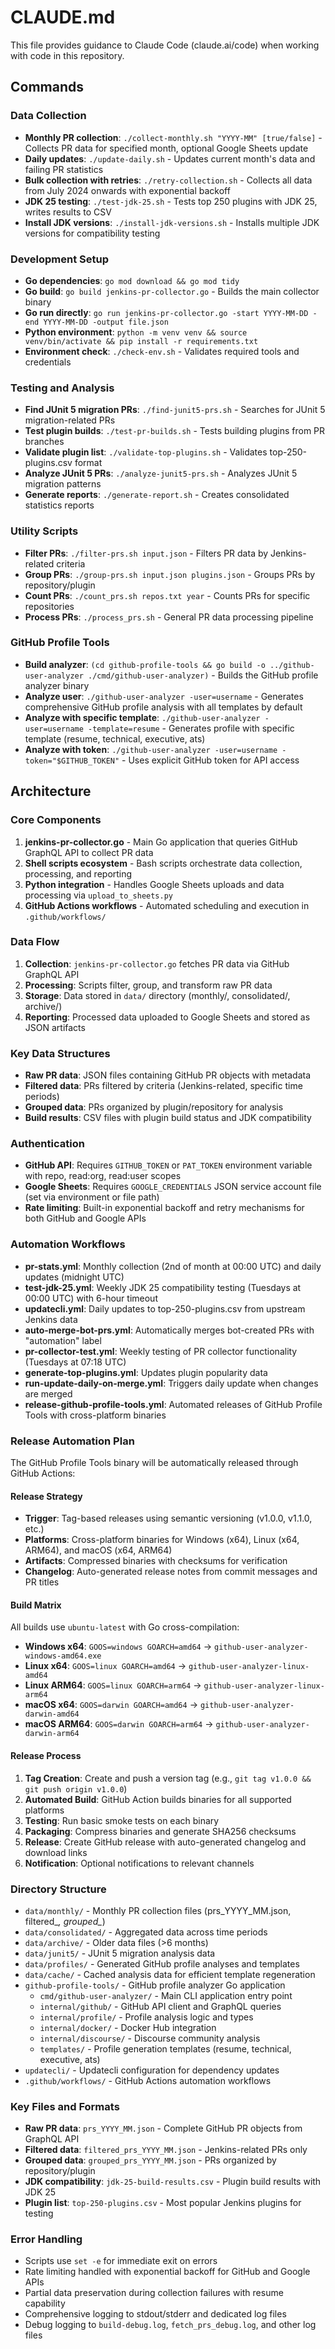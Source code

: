 # CLAUDE.md

This file provides guidance to Claude Code (claude.ai/code) when working with code in this repository.

## Commands

### Data Collection
- **Monthly PR collection**: `./collect-monthly.sh "YYYY-MM" [true/false]` - Collects PR data for specified month, optional Google Sheets update
- **Daily updates**: `./update-daily.sh` - Updates current month's data and failing PR statistics
- **Bulk collection with retries**: `./retry-collection.sh` - Collects all data from July 2024 onwards with exponential backoff
- **JDK 25 testing**: `./test-jdk-25.sh` - Tests top 250 plugins with JDK 25, writes results to CSV
- **Install JDK versions**: `./install-jdk-versions.sh` - Installs multiple JDK versions for compatibility testing

### Development Setup
- **Go dependencies**: `go mod download && go mod tidy`
- **Go build**: `go build jenkins-pr-collector.go` - Builds the main collector binary
- **Go run directly**: `go run jenkins-pr-collector.go -start YYYY-MM-DD -end YYYY-MM-DD -output file.json`
- **Python environment**: `python -m venv venv && source venv/bin/activate && pip install -r requirements.txt`
- **Environment check**: `./check-env.sh` - Validates required tools and credentials

### Testing and Analysis
- **Find JUnit 5 migration PRs**: `./find-junit5-prs.sh` - Searches for JUnit 5 migration-related PRs
- **Test plugin builds**: `./test-pr-builds.sh` - Tests building plugins from PR branches
- **Validate plugin list**: `./validate-top-plugins.sh` - Validates top-250-plugins.csv format
- **Analyze JUnit 5 PRs**: `./analyze-junit5-prs.sh` - Analyzes JUnit 5 migration patterns
- **Generate reports**: `./generate-report.sh` - Creates consolidated statistics reports

### Utility Scripts
- **Filter PRs**: `./filter-prs.sh input.json` - Filters PR data by Jenkins-related criteria
- **Group PRs**: `./group-prs.sh input.json plugins.json` - Groups PRs by repository/plugin
- **Count PRs**: `./count_prs.sh repos.txt year` - Counts PRs for specific repositories
- **Process PRs**: `./process_prs.sh` - General PR data processing pipeline

### GitHub Profile Tools
- **Build analyzer**: `(cd github-profile-tools && go build -o ../github-user-analyzer ./cmd/github-user-analyzer)` - Builds the GitHub profile analyzer binary
- **Analyze user**: `./github-user-analyzer -user=username` - Generates comprehensive GitHub profile analysis with all templates by default
- **Analyze with specific template**: `./github-user-analyzer -user=username -template=resume` - Generates profile with specific template (resume, technical, executive, ats)
- **Analyze with token**: `./github-user-analyzer -user=username -token="$GITHUB_TOKEN"` - Uses explicit GitHub token for API access

## Architecture

### Core Components
1. **jenkins-pr-collector.go** - Main Go application that queries GitHub GraphQL API to collect PR data
2. **Shell scripts ecosystem** - Bash scripts orchestrate data collection, processing, and reporting
3. **Python integration** - Handles Google Sheets uploads and data processing via `upload_to_sheets.py`
4. **GitHub Actions workflows** - Automated scheduling and execution in `.github/workflows/`

### Data Flow
1. **Collection**: `jenkins-pr-collector.go` fetches PR data via GitHub GraphQL API
2. **Processing**: Scripts filter, group, and transform raw PR data
3. **Storage**: Data stored in `data/` directory (monthly/, consolidated/, archive/)
4. **Reporting**: Processed data uploaded to Google Sheets and stored as JSON artifacts

### Key Data Structures
- **Raw PR data**: JSON files containing GitHub PR objects with metadata
- **Filtered data**: PRs filtered by criteria (Jenkins-related, specific time periods)
- **Grouped data**: PRs organized by plugin/repository for analysis
- **Build results**: CSV files with plugin build status and JDK compatibility

### Authentication
- **GitHub API**: Requires `GITHUB_TOKEN` or `PAT_TOKEN` environment variable with repo, read:org, read:user scopes
- **Google Sheets**: Requires `GOOGLE_CREDENTIALS` JSON service account file (set via environment or file path)
- **Rate limiting**: Built-in exponential backoff and retry mechanisms for both GitHub and Google APIs

### Automation Workflows
- **pr-stats.yml**: Monthly collection (2nd of month at 00:00 UTC) and daily updates (midnight UTC)
- **test-jdk-25.yml**: Weekly JDK 25 compatibility testing (Tuesdays at 00:00 UTC) with 6-hour timeout
- **updatecli.yml**: Daily updates to top-250-plugins.csv from upstream Jenkins data
- **auto-merge-bot-prs.yml**: Automatically merges bot-created PRs with "automation" label
- **pr-collector-test.yml**: Weekly testing of PR collector functionality (Tuesdays at 07:18 UTC)
- **generate-top-plugins.yml**: Updates plugin popularity data
- **run-update-daily-on-merge.yml**: Triggers daily update when changes are merged
- **release-github-profile-tools.yml**: Automated releases of GitHub Profile Tools with cross-platform binaries

### Release Automation Plan
The GitHub Profile Tools binary will be automatically released through GitHub Actions:

#### Release Strategy
- **Trigger**: Tag-based releases using semantic versioning (v1.0.0, v1.1.0, etc.)
- **Platforms**: Cross-platform binaries for Windows (x64), Linux (x64, ARM64), and macOS (x64, ARM64)
- **Artifacts**: Compressed binaries with checksums for verification
- **Changelog**: Auto-generated release notes from commit messages and PR titles

#### Build Matrix
All builds use `ubuntu-latest` with Go cross-compilation:
- **Windows x64**: `GOOS=windows GOARCH=amd64` → `github-user-analyzer-windows-amd64.exe`
- **Linux x64**: `GOOS=linux GOARCH=amd64` → `github-user-analyzer-linux-amd64`
- **Linux ARM64**: `GOOS=linux GOARCH=arm64` → `github-user-analyzer-linux-arm64`
- **macOS x64**: `GOOS=darwin GOARCH=amd64` → `github-user-analyzer-darwin-amd64`
- **macOS ARM64**: `GOOS=darwin GOARCH=arm64` → `github-user-analyzer-darwin-arm64`

#### Release Process
1. **Tag Creation**: Create and push a version tag (e.g., `git tag v1.0.0 && git push origin v1.0.0`)
2. **Automated Build**: GitHub Action builds binaries for all supported platforms
3. **Testing**: Run basic smoke tests on each binary
4. **Packaging**: Compress binaries and generate SHA256 checksums
5. **Release**: Create GitHub release with auto-generated changelog and download links
6. **Notification**: Optional notifications to relevant channels

### Directory Structure
- `data/monthly/` - Monthly PR collection files (prs_YYYY_MM.json, filtered_*, grouped_*)
- `data/consolidated/` - Aggregated data across time periods
- `data/archive/` - Older data files (>6 months)
- `data/junit5/` - JUnit 5 migration analysis data
- `data/profiles/` - Generated GitHub profile analyses and templates
- `data/cache/` - Cached analysis data for efficient template regeneration
- `github-profile-tools/` - GitHub profile analyzer Go application
  - `cmd/github-user-analyzer/` - Main CLI application entry point
  - `internal/github/` - GitHub API client and GraphQL queries
  - `internal/profile/` - Profile analysis logic and types
  - `internal/docker/` - Docker Hub integration
  - `internal/discourse/` - Discourse community analysis
  - `templates/` - Profile generation templates (resume, technical, executive, ats)
- `updatecli/` - Updatecli configuration for dependency updates
- `.github/workflows/` - GitHub Actions automation workflows

### Key Files and Formats
- **Raw PR data**: `prs_YYYY_MM.json` - Complete GitHub PR objects from GraphQL API
- **Filtered data**: `filtered_prs_YYYY_MM.json` - Jenkins-related PRs only
- **Grouped data**: `grouped_prs_YYYY_MM.json` - PRs organized by repository/plugin
- **JDK compatibility**: `jdk-25-build-results.csv` - Plugin build results with JDK 25
- **Plugin list**: `top-250-plugins.csv` - Most popular Jenkins plugins for testing

### Error Handling
- Scripts use `set -e` for immediate exit on errors
- Rate limiting handled with exponential backoff for GitHub and Google APIs
- Partial data preservation during collection failures with resume capability
- Comprehensive logging to stdout/stderr and dedicated log files
- Debug logging to `build-debug.log`, `fetch_prs_debug.log`, and other log files